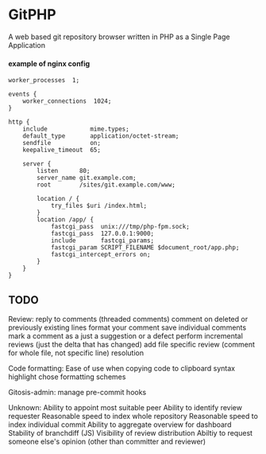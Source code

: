 # GitPHP
A web based git repository browser written in PHP as a Single Page Application

#### example of nginx config
```
worker_processes  1;

events {
    worker_connections  1024;
}

http {
    include            mime.types;
    default_type       application/octet-stream;
    sendfile           on;
    keepalive_timeout  65;

    server {
        listen      80;
        server_name git.example.com;
        root        /sites/git.example.com/www;

        location / {
            try_files $uri /index.html;
        }
        location /app/ {
            fastcgi_pass  unix:///tmp/php-fpm.sock;
            fastcgi_pass  127.0.0.1:9000;
            include       fastcgi_params;
            fastcgi_param SCRIPT_FILENAME $document_root/app.php;
            fastcgi_intercept_errors on;
        }
    }
}
```

## TODO
Review:
reply to comments (threaded comments)
comment on deleted or previously existing lines
format your comment
save individual comments
mark a comment as a just a suggestion or a defect
perform incremental reviews (just the delta that has changed)
add file specific review (comment for whole file, not specific line) resolution

Code formatting:
Ease of use when copying code to clipboard
syntax highlight
chose formatting schemes

Gitosis-admin:
manage pre-commit hooks

Unknown:
Ability to appoint most suitable peer
Ability to identify review requester
Reasonable speed to index whole repository
Reasonable speed to index individual commit
Ability to aggregate overview for dashboard
Stability of branchdiff (JS)
Visibility of review distribution
Abiltiy to request someone else's opinion (other than committer and reviewer)
